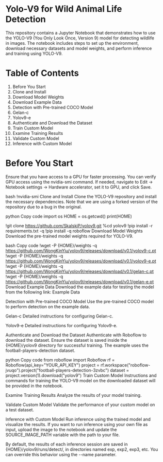 # Yolo-V9 for Wild Animal Life Detection
This repository contains a Jupyter Notebook that demonstrates how to use the YOLO-V9 (You Only Look Once, Version 9) model for detecting wildlife in images. The notebook includes steps to set up the environment, download necessary datasets and model weights, and perform inference and training using YOLO-V9.

# Table of Contents
  1. Before You Start
  2. Clone and Install
  3. Download Model Weights
  4. Download Example Data
  5. Detection with Pre-trained COCO Model
  6. Gelan-c
  7. Yolov9-e
  8. Authenticate and Download the Dataset
  9. Train Custom Model
  10. Examine Training Results
  11. Validate Custom Model
  12. Inference with Custom Model
# Before You Start
Ensure that you have access to a GPU for faster processing. You can verify GPU access using the nvidia-smi command. If needed, navigate to Edit -> Notebook settings -> Hardware accelerator, set it to GPU, and click Save.

bash
!nvidia-smi
Clone and Install
Clone the YOLO-V9 repository and install the necessary dependencies. Note that we are using a forked version of the repository due to a bug in the original.

python
Copy code
import os
HOME = os.getcwd()
print(HOME)

!git clone https://github.com/SkalskiP/yolov9.git
%cd yolov9
!pip install -r requirements.txt -q
!pip install -q roboflow
Download Model Weights
Download the pre-trained model weights required for YOLO-V9.

bash
Copy code
!wget -P {HOME}/weights -q https://github.com/WongKinYiu/yolov9/releases/download/v0.1/yolov9-c.pt
!wget -P {HOME}/weights -q https://github.com/WongKinYiu/yolov9/releases/download/v0.1/yolov9-e.pt
!wget -P {HOME}/weights -q https://github.com/WongKinYiu/yolov9/releases/download/v0.1/gelan-c.pt
!wget -P {HOME}/weights -q https://github.com/WongKinYiu/yolov9/releases/download/v0.1/gelan-e.pt
Download Example Data
Download the example data for testing the model from the following link:
Example Data

Detection with Pre-trained COCO Model
Use the pre-trained COCO model to perform detection on the example data.

Gelan-c
Detailed instructions for configuring Gelan-c.

Yolov9-e
Detailed instructions for configuring Yolov9-e.

Authenticate and Download the Dataset
Authenticate with Roboflow to download the dataset. Ensure the dataset is saved inside the {HOME}/yolov9 directory for successful training. The example uses the football-players-detection dataset.

python
Copy code
from roboflow import Roboflow
rf = Roboflow(api_key="YOUR_API_KEY")
project = rf.workspace("roboflow-jvuqo").project("football-players-detection-3zvbc")
dataset = project.version(1).download("yolov9")
Train Custom Model
Instructions and commands for training the YOLO-V9 model on the downloaded dataset will be provided in the notebook.

Examine Training Results
Analyze the results of your model training.

Validate Custom Model
Validate the performance of your custom model on a test dataset.

Inference with Custom Model
Run inference using the trained model and visualize the results. If you want to run inference using your own file as input, upload the image to the notebook and update the SOURCE_IMAGE_PATH variable with the path to your file.

By default, the results of each inference session are saved in {HOME}/yolov9/runs/detect/, in directories named exp, exp2, exp3, etc. You can override this behavior using the --name parameter.

